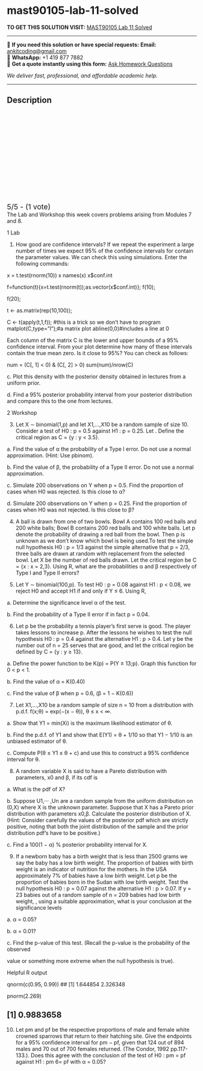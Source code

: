 # mast90105-lab-11-solved
**TO GET THIS SOLUTION VISIT:** [MAST90105 Lab 11 Solved](https://www.ankitcodinghub.com/product/mast90105-lab-and-workshop-problems-for-week-11-solved/)


---

📩 **If you need this solution or have special requests:** **Email:** ankitcoding@gmail.com  
📱 **WhatsApp:** +1 419 877 7882  
📄 **Get a quote instantly using this form:** [Ask Homework Questions](https://www.ankitcodinghub.com/services/ask-homework-questions/)

*We deliver fast, professional, and affordable academic help.*

---

<h2>Description</h2>



<div class="kk-star-ratings kksr-auto kksr-align-center kksr-valign-top" data-payload="{&quot;align&quot;:&quot;center&quot;,&quot;id&quot;:&quot;112925&quot;,&quot;slug&quot;:&quot;default&quot;,&quot;valign&quot;:&quot;top&quot;,&quot;ignore&quot;:&quot;&quot;,&quot;reference&quot;:&quot;auto&quot;,&quot;class&quot;:&quot;&quot;,&quot;count&quot;:&quot;1&quot;,&quot;legendonly&quot;:&quot;&quot;,&quot;readonly&quot;:&quot;&quot;,&quot;score&quot;:&quot;5&quot;,&quot;starsonly&quot;:&quot;&quot;,&quot;best&quot;:&quot;5&quot;,&quot;gap&quot;:&quot;4&quot;,&quot;greet&quot;:&quot;Rate this product&quot;,&quot;legend&quot;:&quot;5\/5 - (1 vote)&quot;,&quot;size&quot;:&quot;24&quot;,&quot;title&quot;:&quot;MAST90105 Lab 11 Solved&quot;,&quot;width&quot;:&quot;138&quot;,&quot;_legend&quot;:&quot;{score}\/{best} - ({count} {votes})&quot;,&quot;font_factor&quot;:&quot;1.25&quot;}">

<div class="kksr-stars">

<div class="kksr-stars-inactive">
            <div class="kksr-star" data-star="1" style="padding-right: 4px">


<div class="kksr-icon" style="width: 24px; height: 24px;"></div>
        </div>
            <div class="kksr-star" data-star="2" style="padding-right: 4px">


<div class="kksr-icon" style="width: 24px; height: 24px;"></div>
        </div>
            <div class="kksr-star" data-star="3" style="padding-right: 4px">


<div class="kksr-icon" style="width: 24px; height: 24px;"></div>
        </div>
            <div class="kksr-star" data-star="4" style="padding-right: 4px">


<div class="kksr-icon" style="width: 24px; height: 24px;"></div>
        </div>
            <div class="kksr-star" data-star="5" style="padding-right: 4px">


<div class="kksr-icon" style="width: 24px; height: 24px;"></div>
        </div>
    </div>

<div class="kksr-stars-active" style="width: 138px;">
            <div class="kksr-star" style="padding-right: 4px">


<div class="kksr-icon" style="width: 24px; height: 24px;"></div>
        </div>
            <div class="kksr-star" style="padding-right: 4px">


<div class="kksr-icon" style="width: 24px; height: 24px;"></div>
        </div>
            <div class="kksr-star" style="padding-right: 4px">


<div class="kksr-icon" style="width: 24px; height: 24px;"></div>
        </div>
            <div class="kksr-star" style="padding-right: 4px">


<div class="kksr-icon" style="width: 24px; height: 24px;"></div>
        </div>
            <div class="kksr-star" style="padding-right: 4px">


<div class="kksr-icon" style="width: 24px; height: 24px;"></div>
        </div>
    </div>
</div>


<div class="kksr-legend" style="font-size: 19.2px;">
            5/5 - (1 vote)    </div>
    </div>
The Lab and Workshop this week covers problems arising from Modules 7 and 8.

1 Lab

1. How good are confidence intervals? If we repeat the experiment a large number of times we expect 95% of the confidence intervals for contain the parameter values. We can check this using simulations. Enter the following commands:

x = t.test(rnorm(10)) x names(x) x$conf.int

f=function(t){x=t.test(rnorm(t));as.vector(x$conf.int)}; f(10);

f(20);

t &lt;- as.matrix(rep(10,100));

C &lt;- t(apply(t,1,f)); #this is a trick so we don’t have to program matplot(C,type=”l”);#a matrix plot abline(0,0)#includes a line at 0

Each column of the matrix C is the lower and upper bounds of a 95% confidence interval. From your plot determine how many of these intervals contain the true mean zero. Is it close to 95%? You can check as follows:

num = (C[, 1] &lt; 0) &amp; (C[, 2] &gt; 0) sum(num)/nrow(C)

c. Plot this density with the posterior density obtained in lectures from a uniform prior.

d. Find a 95% posterior probability interval from your posterior distribution and compare this to the one from lectures.

2 Workshop

3. Let X ∼ binomial(1,p) and let X1,…,X10 be a random sample of size 10. Consider a test of H0 : p = 0.5 against H1 : p = 0.25. Let . Define the critical region as C = {y : y &lt; 3.5}.

a. Find the value of α the probability of a Type I error. Do not use a normal approximation. (Hint: Use pbinom).

b. Find the value of β, the probability of a Type II error. Do not use a normal approximation.

c. Simulate 200 observations on Y when p = 0.5. Find the proportion of cases when H0 was rejected. Is this close to α?

d. Simulate 200 observations on Y when p = 0.25. Find the proportion of cases when H0 was not rejected. Is this close to β?

4. A ball is drawn from one of two bowls. Bowl A contains 100 red balls and 200 white balls; Bowl B contains 200 red balls and 100 white balls. Let p denote the probability of drawing a red ball from the bowl. Then p is unknown as we don’t know which bowl is being used.To test the simple null hypothesis H0 : p = 1/3 against the simple alternative that p = 2/3, three balls are drawn at random with replacement from the selected bowl. Let X be the number of red balls drawn. Let the critical region be C = {x : x = 2,3}. Using R, what are the probabilities α and β respectively of Type I and Type II errors?

5. Let Y ∼ binomial(100,p). To test H0 : p = 0.08 against H1 : p &lt; 0.08, we reject H0 and accept H1 if and only if Y ≤ 6. Using R,

a. Determine the significance level α of the test.

b. Find the probability of a Type II error if in fact p = 0.04.

6. Let p be the probability a tennis player’s first serve is good. The player takes lessons to increase p. After the lessons he wishes to test the null hypothesis H0 : p = 0.4 against the alternative H1 : p &gt; 0.4. Let y be the number out of n = 25 serves that are good, and let the critical region be defined by C = {y : y ≥ 13}.

a. Define the power function to be K(p) = P(Y ≥ 13;p). Graph this function for 0 &lt; p &lt; 1.

b. Find the value of α = K(0.40)

c. Find the value of β when p = 0.6, (β = 1 − K(0.6))

7. Let X1,…,X10 be a random sample of size n = 10 from a distribution with p.d.f. f(x;θ) = exp(−(x − θ)), θ ≤ x &lt; ∞.

a. Show that Y1 = min(Xi) is the maximum likelihood estimator of θ.

b. Find the p.d.f. of Y1 and show that E(Y1) = θ + 1/10 so that Y1 − 1/10 is an unbiased estimator of θ.

c. Compute P(θ ≤ Y1 ≤ θ + c) and use this to construct a 95% confidence interval for θ.

8. A random variable X is said to have a Pareto distribution with parameters, x0 and β, if its cdf is

a. What is the pdf of X?

b. Suppose U1,··· ,Un are a random sample from the uniform distribution on (0,X) where X is the unknown parameter. Suppose that X has a Pareto prior distribution with parameters x0,β. Calculate the posterior distribution of X. (Hint: Consider carefully the values of the posterior pdf which are strictly positive, noting that both the joint distribution of the sample and the prior distribution pdf’s have to be positive.)

c. Find a 100(1 − α) % posterior probability interval for X.

9. If a newborn baby has a birth weight that is less than 2500 grams we say the baby has a low birth weight. The proportion of babies with birth weight is an indicator of nutrition for the mothers. In the USA approximately 7% of babies have a low birth weight. Let p be the proportion of babies born in the Sudan with low birth weight. Test the null hypothesis H0 : p = 0.07 against the alternative H1 : p &gt; 0.07. If y = 23 babies out of a random sample of n = 209 babies had low birth weight, , using a suitable approximation, what is your conclusion at the significance levels

a. α = 0.05?

b. α = 0.01?

c. Find the p-value of this test. (Recall the p-value is the probability of the observed

value or something more extreme when the null hypothesis is true).

Helpful R output

qnorm(c(0.95, 0.99)) ## [1] 1.644854 2.326348

pnorm(2.269)

## [1] 0.9883658

10. Let pm and pf be the respective proportions of male and female white crowned sparrows that return to their hatching site. Give the endpoints for a 95% confidence interval for pm − pf, given that 124 out of 894 males and 70 out of 700 females returned. (The Condor, 1992 pp.117-133.). Does this agree with the conclusion of the test of H0 : pm = pf against H1 : pm 6= pf with α = 0.05?
